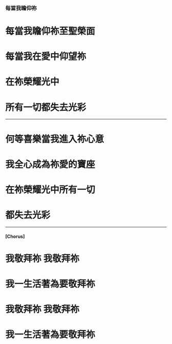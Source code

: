 ### 每當我瞻仰祢
# 每當我瞻仰祢至聖榮面
# 每當我在愛中仰望祢
# 在祢榮耀光中
# 所有一切都失去光彩

---

# 何等喜樂當我進入祢心意
# 我全心成為祢愛的寶座
# 在祢榮耀光中所有一切
# 都失去光彩

---

#### [Chorus]
# 我敬拜祢 我敬拜祢
# 我一生活著為要敬拜祢
# 我敬拜祢 我敬拜祢
# 我一生活著為要敬拜祢